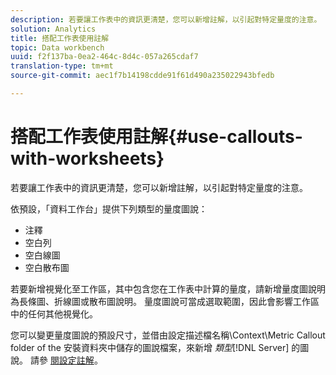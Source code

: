 ```yaml
---
description: 若要讓工作表中的資訊更清楚，您可以新增註解，以引起對特定量度的注意。
solution: Analytics
title: 搭配工作表使用註解
topic: Data workbench
uuid: f2f137ba-0ea2-464c-8d4c-057a265cdaf7
translation-type: tm+mt
source-git-commit: aec1f7b14198cdde91f61d490a235022943bfedb

---
```



# 搭配工作表使用註解{#use-callouts-with-worksheets}

若要讓工作表中的資訊更清楚，您可以新增註解，以引起對特定量度的注意。

依預設，「資料工作台」提供下列類型的量度圖說：

* 注釋
* 空白列
* 空白線圖
* 空白散布圖

若要新增視覺化至工作區，其中包含您在工作表中計算的量度，請新增量度圖說明為長條圖、折線圖或散布圖說明。 量度圖說可當成選取範圍，因此會影響工作區中的任何其他視覺化。

您可以變更量度圖說的預設尺寸，並借由設定描述檔名稱\Context\Metric Callout folder of the 安裝資料夾中儲存的圖說檔案，來新增 *類型*[!DNL Server] 的圖說。 請參 [閱設定註解](../../../../home/c-get-started/c-intf-anlys-ftrs/c-config-callouts.md#concept-f6e91e172f5e4c009245c9c549beb76a)。
